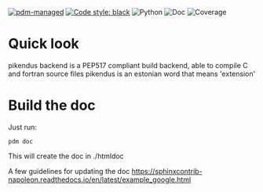 [![pdm-managed](https://img.shields.io/badge/pdm-managed-blueviolet)](https://dev.to/frostming/a-review-pipenv-vs-poetry-vs-pdm-39b4)
[![Code style: black](https://img.shields.io/badge/code%20style-black-000000.svg)](https://github.com/psf/black)
![Python](https://img.shields.io/badge/python-3.8-green)
![Doc](build/htmldoc/doc_badge.svg)
![Coverage](build/htmldoc/cov_badge.svg)

# Quick look

pikendus backend is a PEP517 compliant build backend, able to compile C and fortran source files
pikendus is an estonian word that means 'extension'

# Build the doc

Just run:

    pdm doc

This will create the doc in ./htmldoc

A few guidelines for updating the doc
https://sphinxcontrib-napoleon.readthedocs.io/en/latest/example_google.html

